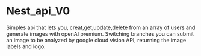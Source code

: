 # Nest_api_V0
 Simples api that lets you, creat,get,update,delete from an array of users and generate images with openAI premium.
 Switching branches you can submit an image to be analyzed by google cloud vision API, returning the image labels and logo.
